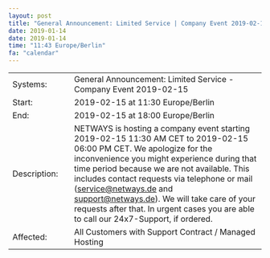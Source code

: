```yaml
---
layout: post
title: "General Announcement: Limited Service | Company Event 2019-02-15"
date: 2019-01-14
date: 2019-01-14
time: "11:43 Europe/Berlin"
fa: "calendar"
---
```


|                   |   |                                                                      |
|-------------------|---|----------------------------------------------------------------------|
| Systems:          |   | General Announcement: Limited Service - Company Event 2019-02-15|
| Start:            |   | 2019-02-15 at 11:30 Europe/Berlin |
| End:              |   | 2019-02-15 at 18:00 Europe/Berlin |
| Description:      |   | NETWAYS is hosting a company event starting 2019-02-15 11:30 AM CET to 2019-02-15 06:00 PM CET. We apologize for the inconvenience you might experience during that time period because we are not available. This includes contact requests via telephone or mail (service@netways.de and support@netways.de). We will take care of your requests after that. In urgent cases you are able to call our 24x7-Support, if ordered. |
| Affected:         |   | All Customers with Support Contract / Managed Hosting |
